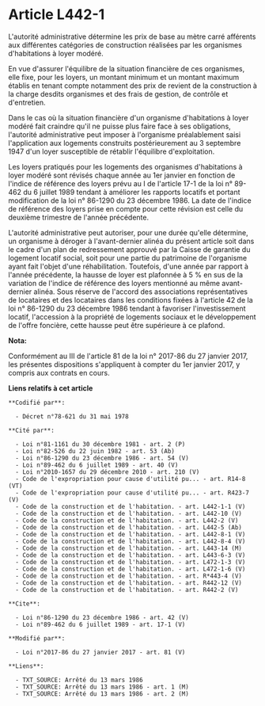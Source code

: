 # Article L442-1

L'autorité administrative détermine les prix de base au mètre carré afférents aux différentes catégories de construction
réalisées par les organismes d'habitations à loyer modéré. 

En vue d'assurer l'équilibre de la situation financière de ces organismes, elle fixe, pour les loyers, un montant minimum et
un montant maximum établis en tenant compte notamment des prix de revient de la construction à la charge desdits organismes
et des frais de gestion, de contrôle et d'entretien. 

Dans le cas où la situation financière d'un organisme d'habitations à loyer modéré fait craindre qu'il ne puisse plus faire
face à ses obligations, l'autorité administrative peut imposer à l'organisme préalablement saisi l'application aux logements
construits postérieurement au 3 septembre 1947 d'un loyer susceptible de rétablir l'équilibre d'exploitation. 

Les loyers pratiqués pour les logements des organismes d'habitations à loyer modéré sont révisés chaque année au 1er janvier
en fonction de l'indice de référence des loyers prévu au I de l'article 17-1 de la loi n° 89-462 du 6 juillet 1989 tendant à
améliorer les rapports locatifs et portant modification de la loi n° 86-1290 du 23 décembre 1986. La date de l'indice de
référence des loyers prise en compte pour cette révision est celle du deuxième trimestre de l'année précédente. 

L'autorité administrative peut autoriser, pour une durée qu'elle détermine, un organisme à déroger à l'avant-dernier alinéa
du présent article soit dans le cadre d'un plan de redressement approuvé par la Caisse de garantie du logement locatif
social, soit pour une partie du patrimoine de l'organisme ayant fait l'objet d'une réhabilitation. Toutefois, d'une année par
rapport à l'année précédente, la hausse de loyer est plafonnée à 5 % en sus de la variation de l'indice de référence des
loyers mentionné au même avant-dernier alinéa. Sous réserve de l'accord des associations représentatives de locataires et des
locataires dans les conditions fixées à l'article 42 de la loi n° 86-1290 du 23 décembre 1986 tendant à favoriser
l'investissement locatif, l'accession à la propriété de logements sociaux et le développement de l'offre foncière, cette
hausse peut être supérieure à ce plafond.

**Nota:**

Conformément au III de l'article 81 de la loi n° 2017-86 du 27 janvier 2017, les présentes dispositions s'appliquent à
compter du 1er janvier 2017, y compris aux contrats en cours.

**Liens relatifs à cet article**

	**Codifié par**:

	  - Décret n°78-621 du 31 mai 1978

	**Cité par**:

	  - Loi n°81-1161 du 30 décembre 1981 - art. 2 (P)
	  - Loi n°82-526 du 22 juin 1982 - art. 53 (Ab)
	  - Loi n°86-1290 du 23 décembre 1986 - art. 54 (V)
	  - Loi n°89-462 du 6 juillet 1989 - art. 40 (V)
	  - Loi n°2010-1657 du 29 décembre 2010 - art. 210 (V)
	  - Code de l'expropriation pour cause d'utilité pu... - art. R14-8 (VT)
	  - Code de l'expropriation pour cause d'utilité pu... - art. R423-7 (V)
	  - Code de la construction et de l'habitation. - art. L442-1-1 (V)
	  - Code de la construction et de l'habitation. - art. L442-10 (V)
	  - Code de la construction et de l'habitation. - art. L442-2 (V)
	  - Code de la construction et de l'habitation. - art. L442-5 (Ab)
	  - Code de la construction et de l'habitation. - art. L442-8-1 (V)
	  - Code de la construction et de l'habitation. - art. L442-8-4 (V)
	  - Code de la construction et de l'habitation. - art. L443-14 (M)
	  - Code de la construction et de l'habitation. - art. L443-6-3 (V)
	  - Code de la construction et de l'habitation. - art. L472-1-3 (V)
	  - Code de la construction et de l'habitation. - art. L472-1-6 (V)
	  - Code de la construction et de l'habitation. - art. R*443-4 (V)
	  - Code de la construction et de l'habitation. - art. R442-12 (V)
	  - Code de la construction et de l'habitation. - art. R442-2 (V)

	**Cite**:

	  - Loi n°86-1290 du 23 décembre 1986 - art. 42 (V)
	  - Loi n°89-462 du 6 juillet 1989 - art. 17-1 (V)

	**Modifié par**:

	  - Loi n°2017-86 du 27 janvier 2017 - art. 81 (V)

	**Liens**:

	  - TXT_SOURCE: Arrêté du 13 mars 1986
	  - TXT_SOURCE: Arrêté du 13 mars 1986 - art. 1 (M)
	  - TXT_SOURCE: Arrêté du 13 mars 1986 - art. 2 (M)
